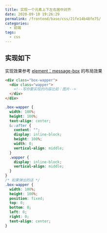 ```yaml
---
title: 实现一个元素上下左右居中对齐
date: 2020-09-10 19:26:29
permalink: /frontend/base/css/21fe14b48fe75/
categories:
  - 前端
tags:
  - css
---
```


## 实现如下

实现效果参考 [element：message-box](https://element.eleme.cn/#/zh-CN/component/message-box) 的布局效果

```html
<div class="box-wapper">
  <div class="wapper">
    <!--写你要实现的内容比如：图片-->
  </div>
</div>
```

```css
.box-wapper {
  width: 100%;
  height: 100%;
  text-align: center;
  &::after {
    content: "";
    display: inline-block;
    height: 100%;
    width: 0;
    vertical-align: middle;
  }
  .wapper {
    display: inline-block;
    vertical-align: middle;
  }
}
/* 如果弹出的话 */
.box-wapper {
  width: 100%;
  height: 100%;
  position: fixed;
  top: 0;
  bottom: 0;
  left: 0;
  right: 0;
  text-align: center;
}
```
